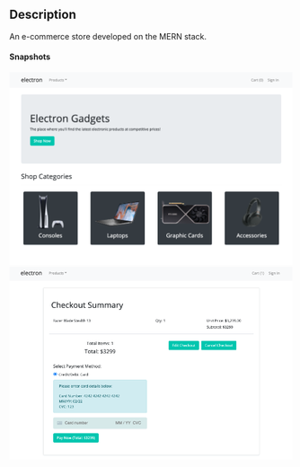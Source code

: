 ## Description
An e-commerce store developed on the MERN stack.


#### Snapshots

![Homepage](/assets/homepage.png)
![Checkoutpage](/assets/checkout.png)

